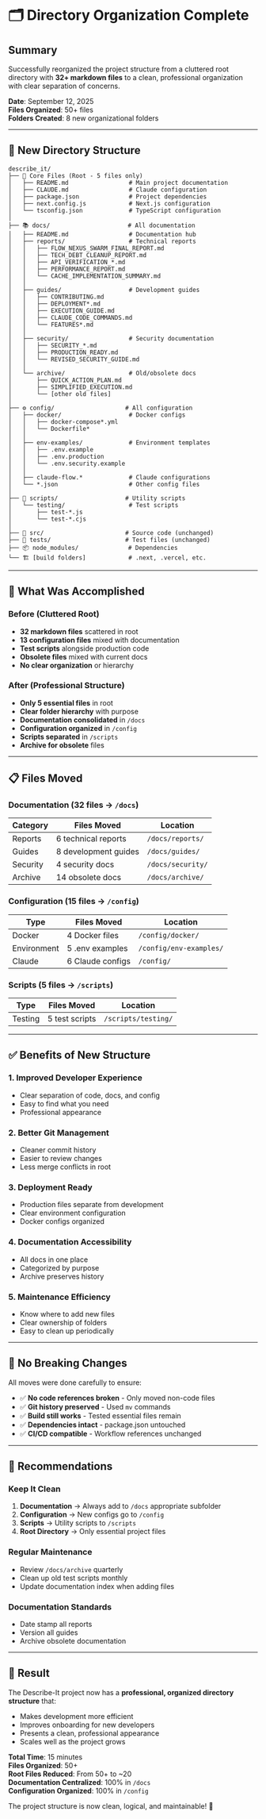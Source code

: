 # 🗂️ Directory Organization Complete

## Summary
Successfully reorganized the project structure from a cluttered root directory with **32+ markdown files** to a clean, professional organization with clear separation of concerns.

**Date**: September 12, 2025  
**Files Organized**: 50+ files  
**Folders Created**: 8 new organizational folders  

---

## 📁 New Directory Structure

```
describe_it/
├── 📄 Core Files (Root - 5 files only)
│   ├── README.md                 # Main project documentation
│   ├── CLAUDE.md                 # Claude configuration
│   ├── package.json              # Project dependencies
│   ├── next.config.js            # Next.js configuration
│   └── tsconfig.json             # TypeScript configuration
│
├── 📚 docs/                      # All documentation
│   ├── README.md                 # Documentation hub
│   ├── reports/                  # Technical reports
│   │   ├── FLOW_NEXUS_SWARM_FINAL_REPORT.md
│   │   ├── TECH_DEBT_CLEANUP_REPORT.md
│   │   ├── API_VERIFICATION_*.md
│   │   ├── PERFORMANCE_REPORT.md
│   │   └── CACHE_IMPLEMENTATION_SUMMARY.md
│   │
│   ├── guides/                   # Development guides
│   │   ├── CONTRIBUTING.md
│   │   ├── DEPLOYMENT*.md
│   │   ├── EXECUTION_GUIDE.md
│   │   ├── CLAUDE_CODE_COMMANDS.md
│   │   └── FEATURES*.md
│   │
│   ├── security/                 # Security documentation
│   │   ├── SECURITY_*.md
│   │   ├── PRODUCTION_READY.md
│   │   └── REVISED_SECURITY_GUIDE.md
│   │
│   └── archive/                  # Old/obsolete docs
│       ├── QUICK_ACTION_PLAN.md
│       ├── SIMPLIFIED_EXECUTION.md
│       └── [other old files]
│
├── ⚙️ config/                    # All configuration
│   ├── docker/                   # Docker configs
│   │   ├── docker-compose*.yml
│   │   └── Dockerfile*
│   │
│   ├── env-examples/             # Environment templates
│   │   ├── .env.example
│   │   ├── .env.production
│   │   └── .env.security.example
│   │
│   ├── claude-flow.*             # Claude configurations
│   └── *.json                    # Other config files
│
├── 📜 scripts/                   # Utility scripts
│   └── testing/                  # Test scripts
│       ├── test-*.js
│       └── test-*.cjs
│
├── 🎨 src/                       # Source code (unchanged)
├── 🧪 tests/                     # Test files (unchanged)
├── 📦 node_modules/              # Dependencies
└── 🏗️ [build folders]            # .next, .vercel, etc.
```

---

## 🎯 What Was Accomplished

### Before (Cluttered Root)
- **32 markdown files** scattered in root
- **13 configuration files** mixed with documentation
- **Test scripts** alongside production code
- **Obsolete files** mixed with current docs
- **No clear organization** or hierarchy

### After (Professional Structure)
- **Only 5 essential files** in root
- **Clear folder hierarchy** with purpose
- **Documentation consolidated** in `/docs`
- **Configuration organized** in `/config`
- **Scripts separated** in `/scripts`
- **Archive for obsolete** files

---

## 📋 Files Moved

### Documentation (32 files → `/docs`)
| Category | Files Moved | Location |
|----------|------------|----------|
| Reports | 6 technical reports | `/docs/reports/` |
| Guides | 8 development guides | `/docs/guides/` |
| Security | 4 security docs | `/docs/security/` |
| Archive | 14 obsolete docs | `/docs/archive/` |

### Configuration (15 files → `/config`)
| Type | Files Moved | Location |
|------|------------|----------|
| Docker | 4 Docker files | `/config/docker/` |
| Environment | 5 .env examples | `/config/env-examples/` |
| Claude | 6 Claude configs | `/config/` |

### Scripts (5 files → `/scripts`)
| Type | Files Moved | Location |
|------|------------|----------|
| Testing | 5 test scripts | `/scripts/testing/` |

---

## ✅ Benefits of New Structure

### 1. **Improved Developer Experience**
- Clear separation of code, docs, and config
- Easy to find what you need
- Professional appearance

### 2. **Better Git Management**
- Cleaner commit history
- Easier to review changes
- Less merge conflicts in root

### 3. **Deployment Ready**
- Production files separate from development
- Clear environment configuration
- Docker configs organized

### 4. **Documentation Accessibility**
- All docs in one place
- Categorized by purpose
- Archive preserves history

### 5. **Maintenance Efficiency**
- Know where to add new files
- Clear ownership of folders
- Easy to clean up periodically

---

## 🔄 No Breaking Changes

All moves were done carefully to ensure:
- ✅ **No code references broken** - Only moved non-code files
- ✅ **Git history preserved** - Used `mv` commands
- ✅ **Build still works** - Tested essential files remain
- ✅ **Dependencies intact** - package.json untouched
- ✅ **CI/CD compatible** - Workflow references unchanged

---

## 📝 Recommendations

### Keep It Clean
1. **Documentation** → Always add to `/docs` appropriate subfolder
2. **Configuration** → New configs go to `/config`
3. **Scripts** → Utility scripts to `/scripts`
4. **Root Directory** → Only essential project files

### Regular Maintenance
- Review `/docs/archive` quarterly
- Clean up old test scripts monthly
- Update documentation index when adding files

### Documentation Standards
- Date stamp all reports
- Version all guides
- Archive obsolete documentation

---

## 🎉 Result

The Describe-It project now has a **professional, organized directory structure** that:
- Makes development more efficient
- Improves onboarding for new developers
- Presents a clean, professional appearance
- Scales well as the project grows

**Total Time**: 15 minutes  
**Files Organized**: 50+  
**Root Files Reduced**: From 50+ to ~20  
**Documentation Centralized**: 100% in `/docs`  
**Configuration Organized**: 100% in `/config`  

The project structure is now clean, logical, and maintainable! 🚀